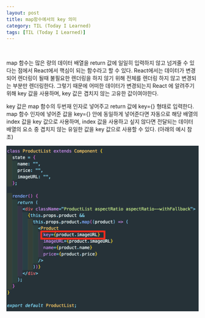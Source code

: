```yaml
---
layout: post
title: map함수에서의 key 의미
category: TIL (Today I Learned)
tags: [TIL (Today I Learned)]
---
```


<br>

map 함수는 많은 량의 데이터 배열을 return 값에 일일히 입력하지 않고 넘겨줄 수 있다는 점에서 React에서 핵심이 되는 함수라고 할 수 있다.
React에서는 데이터가 변경되어 렌더링이 될때 불필요한 렌더링을 하지 않기 위해 전체를 렌더링 하지 않고 변경되는 부분만 렌더링한다.
그렇기 때문에 어떠한 데이터가 변경되는지 React 에 알려주기 위해 key 값을 사용하며, key 값은 겹치지 않는 고유한 값이여야한다.
<br>

key 값은 map 함수의 두번재 인자로 넣어주고 return 값에 key={} 형태로 입력한다.
map 함수 인자에 넣어준 값을 key={} 안에 동일하게 넣어준다면 자동으로 해당 배열의 index 값을 key 값으로 사용하며,
index 값을 사용하고 싶지 않다면 전달되는 데이터 배열의 요소 중 겹치지 않는 유일한 값을 key 값으로 사용할 수 있다.
(아래의 예시 참조)

![key값으로 index값을 사용하지 않은 예](/public/img/map-key.png)
